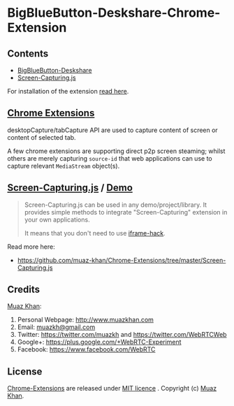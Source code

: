 # BigBlueButton-Deskshare-Chrome-Extension

## Contents
* [BigBlueButton-Deskshare](https://github.com/perroned/BigBlueButton-Deskshare-Chrome-Extension/tree/master/BigBlueButton-Deskshare)
* [Screen-Capturing.js](https://github.com/perroned/BigBlueButton-Deskshare-Chrome-Extension/tree/master/Screen-Capturing.js)

For installation of the extension [read here](https://dperronedev.wordpress.com/2015/07/27/locally-testing-your-google-chrome-extension/).


## [Chrome Extensions](https://github.com/muaz-khan/Chrome-Extensions)

desktopCapture/tabCapture API are used to capture content of screen or content of selected tab.

A few chrome extensions are supporting direct p2p screen steaming; whilst others are merely capturing `source-id` that web applications can use to capture relevant `MediaStream` object(s).

## [Screen-Capturing.js](https://github.com/muaz-khan/Chrome-Extensions/tree/master/Screen-Capturing.js) / [Demo](https://www.webrtc-experiment.com/Screen-Capturing/)

> Screen-Capturing.js can be used in any demo/project/library.
> It provides simple methods to integrate "Screen-Capturing" extension
> in your own applications.
>
> It means that you don't need to use [iframe-hack](https://github.com/muaz-khan/WebRTC-Experiment/tree/master/getScreenId.js).

Read more here:

* https://github.com/muaz-khan/Chrome-Extensions/tree/master/Screen-Capturing.js

## Credits

[Muaz Khan](https://github.com/muaz-khan):

1. Personal Webpage: http://www.muazkhan.com
2. Email: muazkh@gmail.com
3. Twitter: https://twitter.com/muazkh and https://twitter.com/WebRTCWeb
4. Google+: https://plus.google.com/+WebRTC-Experiment
5. Facebook: https://www.facebook.com/WebRTC

## License

[Chrome-Extensions](https://github.com/muaz-khan/Chrome-Extensions) are released under [MIT licence](https://www.webrtc-experiment.com/licence/) . Copyright (c) [Muaz Khan](https://plus.google.com/+MuazKhan).

